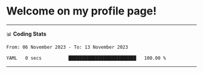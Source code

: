 # Welcome on my profile page!
<!-- print(("dralla"[::-1]+"s").capitalize()) -->

<!-- ---
👨🏻‍💻 **Busy With**
* Learning new Skills.
* Building small Projects.
* Being helpful. -->

---
📊 **Coding Stats**
<!--START_SECTION:waka-->

```txt
From: 06 November 2023 - To: 13 November 2023

YAML   0 secs          █████████████████████████   100.00 %
```

<!--END_SECTION:waka-->
---
